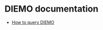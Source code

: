 # DIEMO documentation

* [How to query DIEMO](https://github.com/SFOE/DIEMO-Documentation/blob/master/How%20to%20query%20DIEMO.md)
